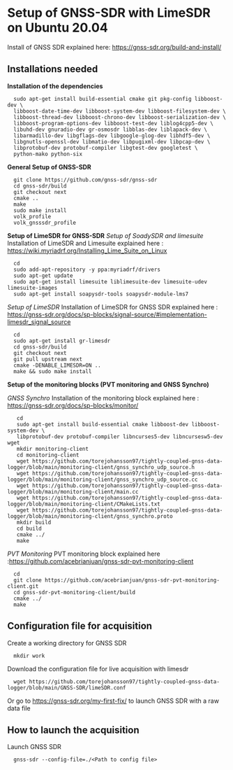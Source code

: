 # Setup of GNSS-SDR with LimeSDR on Ubuntu 20.04
Install of GNSS SDR explained here: https://gnss-sdr.org/build-and-install/

## Installations needed

**Installation of the dependencies**

      sudo apt-get install build-essential cmake git pkg-config libboost-dev \
      libboost-date-time-dev libboost-system-dev libboost-filesystem-dev \
      libboost-thread-dev libboost-chrono-dev libboost-serialization-dev \
      libboost-program-options-dev libboost-test-dev liblog4cpp5-dev \
      libuhd-dev gnuradio-dev gr-osmosdr libblas-dev liblapack-dev \
      libarmadillo-dev libgflags-dev libgoogle-glog-dev libhdf5-dev \
      libgnutls-openssl-dev libmatio-dev libpugixml-dev libpcap-dev \
      libprotobuf-dev protobuf-compiler libgtest-dev googletest \
      python-mako python-six


**General Setup of GNSS-SDR**

      git clone https://github.com/gnss-sdr/gnss-sdr  
      cd gnss-sdr/build  
      git checkout next  
      cmake ..  
      make  
      sudo make install
      volk_profile  
      volk_gnsssdr_profile  

**Setup of LimeSDR for GNSS-SDR**
*Setup of SoadySDR and limesuite*
Installation of LimeSDR and Limesuite explained here : https://wiki.myriadrf.org/Installing_Lime_Suite_on_Linux

      cd  
      sudo add-apt-repository -y ppa:myriadrf/drivers  
      sudo apt-get update  
      sudo apt-get install limesuite liblimesuite-dev limesuite-udev limesuite-images  
      sudo apt-get install soapysdr-tools soapysdr-module-lms7

*Setup of LimeSDR*
Installation of LimeSDR for GNSS SDR explained here : https://gnss-sdr.org/docs/sp-blocks/signal-source/#implementation-limesdr_signal_source

      cd  
      sudo apt-get install gr-limesdr  
      cd gnss-sdr/build  
      git checkout next  
      git pull upstream next  
      cmake -DENABLE_LIMESDR=ON ..  
      make && sudo make install  


**Setup of the monitoring blocks (PVT monitoring and GNSS Synchro)**

*GNSS Synchro*
Installation of the monitoring block explained here : https://gnss-sdr.org/docs/sp-blocks/monitor/

       cd
       sudo apt-get install build-essential cmake libboost-dev libboost-system-dev \
       libprotobuf-dev protobuf-compiler libncurses5-dev libncursesw5-dev wget  
       mkdir monitoring-client  
       cd monitoring-client  
       wget https://github.com/torejohansson97/tightly-coupled-gnss-data-logger/blob/main/monitoring-client/gnss_synchro_udp_source.h  
       wget https://github.com/torejohansson97/tightly-coupled-gnss-data-logger/blob/main/monitoring-client/gnss_synchro_udp_source.cc
       wget https://github.com/torejohansson97/tightly-coupled-gnss-data-logger/blob/main/monitoring-client/main.cc
       wget https://github.com/torejohansson97/tightly-coupled-gnss-data-logger/blob/main/monitoring-client/CMakeLists.txt
       wget https://github.com/torejohansson97/tightly-coupled-gnss-data-logger/blob/main/monitoring-client/gnss_synchro.proto
       mkdir build
       cd build  
       cmake ../  
       make  

*PVT Monitoring*
PVT monitoring block explained here :https://github.com/acebrianjuan/gnss-sdr-pvt-monitoring-client

      cd
      git clone https://github.com/acebrianjuan/gnss-sdr-pvt-monitoring-client.git
      cd gnss-sdr-pvt-monitoring-client/build  
      cmake ../  
      make  


## Configuration file for acquisition
Create a working directory for GNSS SDR

      mkdir work
      
Download the configuration file for live acquisition with limesdr

      wget https://github.com/torejohansson97/tightly-coupled-gnss-data-logger/blob/main/GNSS-SDR/limeSDR.conf
      
Or go to https://gnss-sdr.org/my-first-fix/ to launch GNSS SDR with a raw data file

## How to launch the acquisition

      
Launch GNSS SDR

      gnss-sdr --config-file=./<Path to config file>
